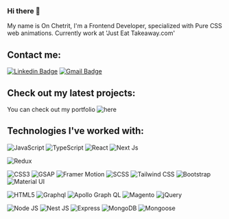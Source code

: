 ### Hi there 👋

My name is On Chetrit, I'm a Frontend Developer, specialized with Pure CSS web animations.
Currently work at 'Just Eat Takeaway.com'

## Contact me:  
[![Linkedin Badge](https://img.shields.io/badge/-Linkedin-blue?style=flat-square&logo=Linkedin&logoColor=white&link=https://www.linkedin.com/in/ron-buchris-03b5a2219//)](https://www.linkedin.com/in/on-chetrit/) [![Gmail Badge](https://img.shields.io/badge/-Gmail-c14438?style=flat-square&logo=Gmail&logoColor=white&link=mailto:onchetrit@gmail.com)](mailto:onchetrit@gmail.com)


## Check out my latest projects:
You can check out my portfolio ![here](https://onchetrit.github.io/portfolio)

## Technologies I've worked with:  
![JavaScript](https://img.shields.io/badge/-JavaScript-black?style=flat-square&logo=javascript)
![TypeScript](https://img.shields.io/badge/-Typescript-black?style=flat-square&logo=typescript)
![React](https://img.shields.io/badge/-React-black?style=flat-square&logo=react)
![Next Js](https://img.shields.io/badge/Next%20JS-black?style=flat-square&logo=next.js)

![Redux](https://img.shields.io/badge/-Redux-black?style=flat-square&logo=redux&logoColor=764ABC)

![CSS3](https://img.shields.io/badge/-CSS3-black?style=flat-square&logo=css3&logoColor=1572B6)
![GSAP](https://img.shields.io/badge/-GSAP-black?style=flat-square&logo=greensock&logoColor=ffffff)
![Framer Motion](https://img.shields.io/badge/-Framer%20Motion-black?style=flat-square&logo=framer&logoColor=ffffff)
![SCSS](https://img.shields.io/badge/-SCSS-black?style=flat-square&logo=sass&logoColor=CC6699)
![Tailwind CSS](https://img.shields.io/badge/Tailwind%20CSS-black?style=flat-square&logo=Tailwindcss)
![Bootstrap](https://img.shields.io/badge/-Bootstrap-black?style=flat-square&logo=bootstrap)
![Material UI](https://img.shields.io/badge/-Material%20UI-black?style=flat-square&logo=mui&logoColor=349aff)

![HTML5](https://img.shields.io/badge/-HTML5-black?style=flat-square&logo=html5&logoColor=E34F26)
![Graphql](https://img.shields.io/badge/-Graphql-black?style=flat-square&logo=graphql&logoColor=E10098)
![Apollo Graph QL](https://img.shields.io/badge/Apollo%20Graph%20QL-black?style=flat-square&logo=apollographql&logoColor=white)
![Magento](https://img.shields.io/badge/Magento%20PWA-black?style=flat-square&logo=magento)
![jQuery](https://img.shields.io/badge/-jQuery-black?style=flat-square&logo=jquery)

![Node JS](https://img.shields.io/badge/-Node%20JS-black?style=flat-square&logo=Node.js)
![Nest JS](https://img.shields.io/badge/Nest%20JS-black?style=flat-square&logo=nestjs&logoColor=E0234E)
![Express](https://img.shields.io/badge/-Express-black?style=flat-square&logo=express)
![MongoDB](https://img.shields.io/badge/-MongoDB-black?style=flat-square&logo=mongodb)
![Mongoose](https://img.shields.io/badge/-Mongoose-black?style=flat-square&logo=mongoose)
